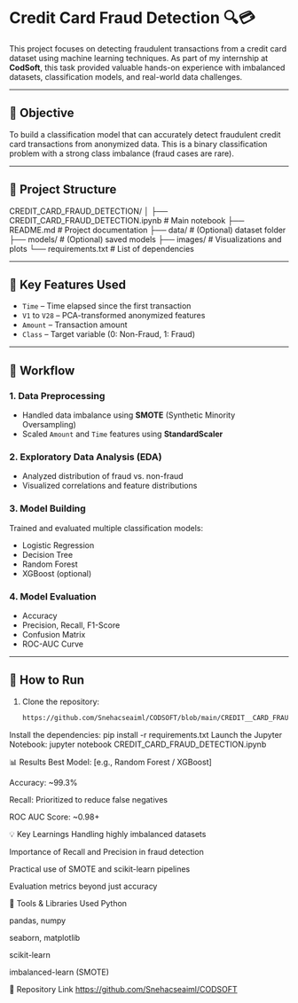 # Credit Card Fraud Detection 🔍💳

This project focuses on detecting fraudulent transactions from a credit card dataset using machine learning techniques. As part of my internship at **CodSoft**, this task provided valuable hands-on experience with imbalanced datasets, classification models, and real-world data challenges.

---

## 📌 Objective

To build a classification model that can accurately detect fraudulent credit card transactions from anonymized data. This is a binary classification problem with a strong class imbalance (fraud cases are rare).

---

## 📁 Project Structure

CREDIT_CARD_FRAUD_DETECTION/
│
├── CREDIT_CARD_FRAUD_DETECTION.ipynb # Main notebook
├── README.md # Project documentation
├── data/ # (Optional) dataset folder
├── models/ # (Optional) saved models
├── images/ # Visualizations and plots
└── requirements.txt # List of dependencies


---

## 🧠 Key Features Used

- `Time` – Time elapsed since the first transaction
- `V1` to `V28` – PCA-transformed anonymized features
- `Amount` – Transaction amount
- `Class` – Target variable (0: Non-Fraud, 1: Fraud)

---

## 🧪 Workflow

### 1. Data Preprocessing
- Handled data imbalance using **SMOTE** (Synthetic Minority Oversampling)
- Scaled `Amount` and `Time` features using **StandardScaler**

### 2. Exploratory Data Analysis (EDA)
- Analyzed distribution of fraud vs. non-fraud
- Visualized correlations and feature distributions

### 3. Model Building
Trained and evaluated multiple classification models:
- Logistic Regression
- Decision Tree
- Random Forest
- XGBoost (optional)

### 4. Model Evaluation
- Accuracy
- Precision, Recall, F1-Score
- Confusion Matrix
- ROC-AUC Curve

---

## 🚀 How to Run

1. Clone the repository:
   ```bash
   https://github.com/Snehacseaiml/CODSOFT/blob/main/CREDIT__CARD_FRAUD__DETECTION.ipynb
   
Install the dependencies:
pip install -r requirements.txt
Launch the Jupyter Notebook:
jupyter notebook CREDIT_CARD_FRAUD_DETECTION.ipynb

📊 Results
Best Model: [e.g., Random Forest / XGBoost]

Accuracy: ~99.3%

Recall: Prioritized to reduce false negatives

ROC AUC Score: ~0.98+

💡 Key Learnings
Handling highly imbalanced datasets

Importance of Recall and Precision in fraud detection

Practical use of SMOTE and scikit-learn pipelines

Evaluation metrics beyond just accuracy

🧰 Tools & Libraries Used
Python

pandas, numpy

seaborn, matplotlib

scikit-learn

imbalanced-learn (SMOTE)

🔗 Repository Link
https://github.com/Snehacseaiml/CODSOFT
